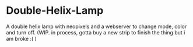 # Double-Helix-Lamp
A double helix lamp with neopixels and a webserver to change mode, color and turn off. 
(WIP. in process, gotta buy a new strip to finish the thing but i am broke :( )

